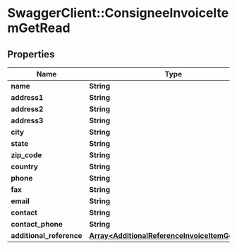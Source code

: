# SwaggerClient::ConsigneeInvoiceItemGetRead

## Properties
Name | Type | Description | Notes
------------ | ------------- | ------------- | -------------
**name** | **String** |  | [optional] 
**address1** | **String** |  | 
**address2** | **String** |  | [optional] 
**address3** | **String** |  | [optional] 
**city** | **String** |  | 
**state** | **String** |  | [optional] 
**zip_code** | **String** |  | 
**country** | **String** |  | 
**phone** | **String** |  | [optional] 
**fax** | **String** |  | [optional] 
**email** | **String** |  | [optional] 
**contact** | **String** |  | [optional] 
**contact_phone** | **String** |  | [optional] 
**additional_reference** | [**Array&lt;AdditionalReferenceInvoiceItemGetRead&gt;**](AdditionalReferenceInvoiceItemGetRead.md) |  | [optional] 

